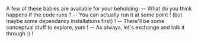 A few of these babies are available for your beholding:
-- What do you think happens if the code runs ?
-- You can actually run it at some point ! (but maybe some dependancy installations first) !
-- There'll be some conceptual stuff to explore, yum !
-- As always, let's exchange and talk it through :) !
